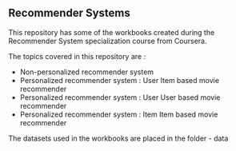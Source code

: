 ## Recommender Systems

This repository has some of the workbooks created during the Recommender System specialization course from Coursera.

The topics covered in this repository are :

 - Non-personalized recommender system
 - Personalized recommender system : User Item based movie recommender
 - Personalized recommender system : User User based movie recommender
 - Personalized recommender system : Item Item based movie recommender
  
 
 The datasets used in the workbooks are placed in the folder - data
